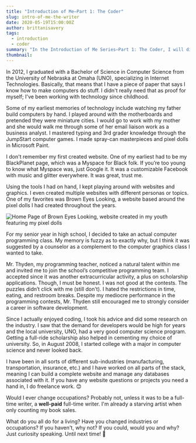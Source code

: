 ```yaml
---
title: "Introduction of Me—Part 1: The Coder"
slug: intro-of-me-the-writer
date: 2020-05-19T15:00:00Z
author: brittanisavery
tags:
  - introduction
  - coder
summary: "In the Introduction of Me Series—Part 1: The Coder, I will discuss how my background led me to become a software engineer, i.e. a coder."
thumbnail:
---
```


In 2012, I graduated with a Bachelor of Science in Computer Science from the University of Nebraska at Omaha (UNO), specializing in Internet Technologies. Basically, that means that I have a piece of paper that says I know how to make computers do stuff. I didn't really need that as proof for myself; I've been working with technology since childhood.

Some of my earliest memories of technology include watching my father build computers by hand. I played around with the motherboards and pretended they were miniature cities. I would go to work with my mother and she would walk me through some of her email liaison work as a business analyst. I mastered typing and 3rd grader knowledge through the JumpStart computer games. I made spray-can masterpieces and pixel dolls in Microsoft Paint.

I don't remember my first created website. One of my earliest had to be my BlackPlanet page, which was a Myspace for Black folk. If you’re too young to know what Myspace was, just Google it. It was a customizable Facebook with music and glitter everywhere. It was great, trust me.

Using the tools I had on hand, I kept playing around with websites and graphics. I even created multiple websites with different personas or topics. One of my favorites was Brown Eyes Looking, a website based around the pixel dolls I had created throughout the years.

![Home Page of Brown Eyes Looking, website created in my youth featuring my pixel dolls](homepage.jpg)

For my senior year in high school, I decided to take an actual computer programming class. My memory is fuzzy as to exactly why, but I think it was suggested by a counselor as a complement to the computer graphics class I wanted to take.

Mr. Thyden, my programming teacher, noticed a natural talent within me and invited me to join the school’s competitive programming team. I accepted since it was another extracurricular activity, a plus on scholarship applications. Though, I must be honest. I was not good at the contests. The puzzles didn’t click with me (still don't). I hated the restrictions in time, eating, and restroom breaks. Despite my mediocre performance in the programming contests, Mr. Thyden still encouraged me to strongly consider a career in software development.

Since I actually enjoyed coding, I took his advice and did some research on the industry. I saw that the demand for developers would be high for years and the local university, UNO, had a very good computer science program. Getting a full-ride scholarship also helped in cementing my choice of university. So, in August 2008, I started college with a major in computer science and never looked back.

I have been in all sorts of different sub-industries (manufacturing, transportation, insurance, etc.) and I have worked on all parts of the stack, meaning I can build a complete website and manage any databases associated with it. If you have any website questions or projects you need a hand in, I do freelance work. :blush:

Would I ever change occupations? Probably not, unless it was to be a full-time writer, a **well-paid** full-time writer. I'm already a starving artist when only counting my book sales.

What do you all do for a living? Have you changed industries or occupations? If you haven't, why not? If you could, would you and why? Just curiosity speaking. Until next time! :wave:

